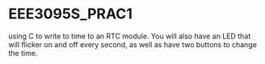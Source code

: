 # EEE3095S_PRAC1
using C to write to time to an RTC module. You will also have an LED that will flicker on and off every second, as well as have two buttons to change the time.
